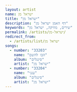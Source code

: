 ```yaml
---
layout: artist
name: ישראל מן
title: "ישראל מן"
description: "דף האמן ישראל מן"
keywords: "שירים, מוזיקה, ישראל מן"
permalink: /artists/ישראל-מן/
redirect_from:
  - /artists/list/ישראל מן
songs:
  - number: "33203"
    name: "הבו להשם"
    album: "סינגלים"
    artist: "ישראל מן"
  - number: "33204"
    name: "ענני"
    album: "סינגלים"
    artist: "ישראל מן"
---
```

